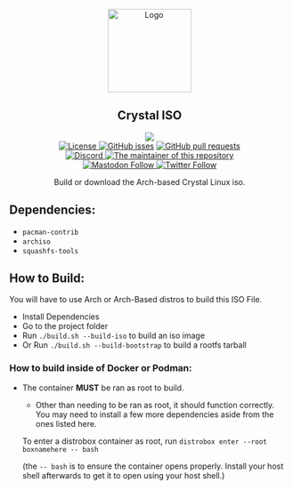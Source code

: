 <p align="center">
  <a href="https://getcryst.al">
    <img src="https://getcryst.al/site/assets/other/icon-iso.png" alt="Logo" width="150" height="150">
  </a>
</p>
<p align="center"> 
<h2 align="center"> Crystal ISO </h2>
</p>
<p align="center">
    <a href="https://github.com/crystal-linux/iso"><img src="https://github.com/crystal-linux/iso/actions/workflows/build.yml/badge.svg"></a><br>
    <a href="https://github.com/crystal-linux/.github/blob/main/LICENSE"><img src="https://img.shields.io/badge/License-GPL--3.0-blue.svg" alt="License">
    <a href="https://github/crystal-linux/iso"><img alt="GitHub isses" src="https://img.shields.io/github/issues-raw/crystal-linux/iso"></a>
    <a href="https://github/crystal-linux/iso"><img alt="GitHub pull requests" src="https://img.shields.io/github/issues-pr-raw/crystal-linux/iso"></a><br>
    <a href="https://discord.gg/hYJgu8K5aA"><img alt="Discord" src="https://img.shields.io/discord/825473796227858482?color=blue&label=Discord&logo=Discord&logoColor=white"> </a>
    <a href="https://github.com/axtloss"><img src="https://img.shields.io/badge/Maintainer-@axtloss-brightgreen" alt="The maintainer of this repository" href="https://github.com/axtloss"></a>
    <br>
    <a href="https://fosstodon.org/@crystal_linux"><img alt="Mastodon Follow" src="https://img.shields.io/mastodon/follow/108618426259408142?domain=https%3A%2F%2Ffosstodon.org">
    <a href="https://twitter.com/crystal_linux"><img alt="Twitter Follow" src="https://img.shields.io/twitter/follow/crystal_linux"></a>
</p>

<p align="center"> Build or download the Arch-based Crystal Linux iso. </p>

## Dependencies:
* `pacman-contrib`
* `archiso`
* `squashfs-tools`

## How to Build:
You will have to use Arch or Arch-Based distros to build this ISO File.
* Install Dependencies
* Go to the project folder
* Run `./build.sh --build-iso` to build an iso image
* Or Run `./build.sh --build-bootstrap` to build a rootfs tarball    
### How to build inside of Docker or Podman:
* The container **MUST** be ran as root to build. 
  * Other than needing to be ran as root, it should function correctly. You may need to install a few more dependencies aside from the ones listed here.
  
  To enter a distrobox container as root, run `distrobox enter --root boxnamehere -- bash` 
  
  (the `-- bash` is to ensure the container opens properly. Install your host shell afterwards to get it to open using your host shell.)
